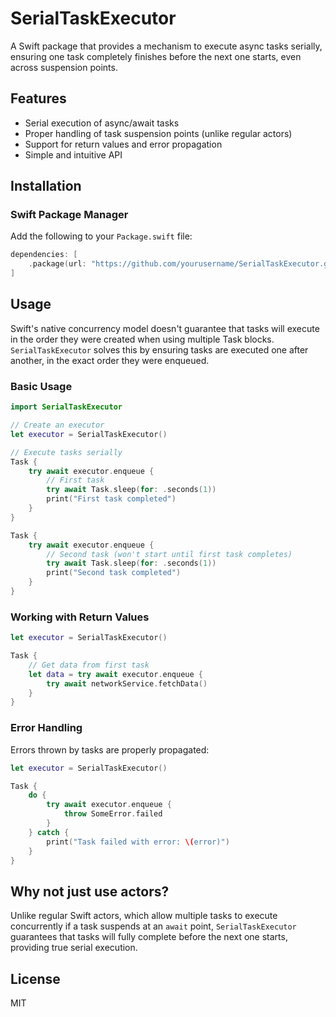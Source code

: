 # SerialTaskExecutor

A Swift package that provides a mechanism to execute async tasks serially, ensuring one task completely finishes before the next one starts, even across suspension points.

## Features

- Serial execution of async/await tasks
- Proper handling of task suspension points (unlike regular actors)
- Support for return values and error propagation
- Simple and intuitive API

## Installation

### Swift Package Manager

Add the following to your `Package.swift` file:

```swift
dependencies: [
    .package(url: "https://github.com/yourusername/SerialTaskExecutor.git", from: "1.0.0")
]
```

## Usage

Swift's native concurrency model doesn't guarantee that tasks will execute in the order they were created when using multiple Task blocks. `SerialTaskExecutor` solves this by ensuring tasks are executed one after another, in the exact order they were enqueued.

### Basic Usage

```swift
import SerialTaskExecutor

// Create an executor
let executor = SerialTaskExecutor()

// Execute tasks serially
Task {
    try await executor.enqueue {
        // First task
        try await Task.sleep(for: .seconds(1))
        print("First task completed")
    }
}

Task {
    try await executor.enqueue {
        // Second task (won't start until first task completes)
        try await Task.sleep(for: .seconds(1))
        print("Second task completed")
    }
}
```

### Working with Return Values

```swift
let executor = SerialTaskExecutor()

Task {
    // Get data from first task
    let data = try await executor.enqueue {
        try await networkService.fetchData()
    }
}
```

### Error Handling

Errors thrown by tasks are properly propagated:

```swift
let executor = SerialTaskExecutor()

Task {
    do {
        try await executor.enqueue {
            throw SomeError.failed
        }
    } catch {
        print("Task failed with error: \(error)")
    }
}
```

## Why not just use actors?

Unlike regular Swift actors, which allow multiple tasks to execute concurrently if a task suspends at an `await` point, `SerialTaskExecutor` guarantees that tasks will fully complete before the next one starts, providing true serial execution.

## License

MIT 
